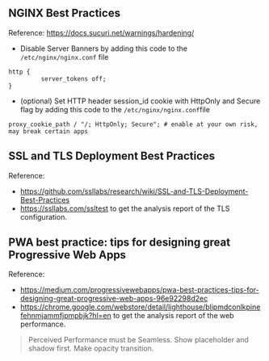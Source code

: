 ## NGINX Best Practices
Reference: https://docs.sucuri.net/warnings/hardening/

- Disable Server Banners by adding this code to the `/etc/nginx/nginx.conf` file

```
http {
         server_tokens off;
}
```

- (optional) Set HTTP header session_id cookie with HttpOnly and Secure flag by adding this code to the `/etc/nginx/nginx.conf`file

```
proxy_cookie_path / "/; HttpOnly; Secure"; # enable at your own risk, may break certain apps
```

## SSL and TLS Deployment Best Practices
Reference:
- https://github.com/ssllabs/research/wiki/SSL-and-TLS-Deployment-Best-Practices
- https://ssllabs.com/ssltest to get the analysis report of the TLS configuration.

## PWA best practice: tips for designing great Progressive Web Apps
Reference:
- https://medium.com/progressivewebapps/pwa-best-practices-tips-for-designing-great-progressive-web-apps-96e92298d2ec
- https://chrome.google.com/webstore/detail/lighthouse/blipmdconlkpinefehnmjammfjpmpbjk?hl=en to get the analysis report of the web performance.

> Perceived Performance must be Seamless. Show placeholder and shadow first. Make opacity transition.

